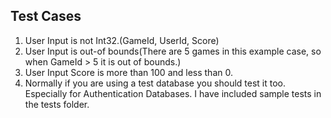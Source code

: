 <h2> Test Cases </h2>

1. User Input is not Int32.(GameId, UserId, Score)
2. User Input is out-of bounds(There are 5 games in this example case, so when GameId > 5 it is out of bounds.)
3. User Input Score is more than 100 and less than 0.
4. Normally if you are using a test database you should test it too. Especially for Authentication Databases. I have included sample tests in the tests folder.
